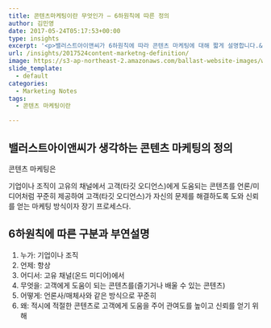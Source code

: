 ```yaml
---
title: 콘텐츠마케팅이란 무엇인가 – 6하원칙에 따른 정의
author: 김민영
date: 2017-05-24T05:17:53+00:00
type: insights
excerpt: '<p>밸러스트아이앤씨가 6하원칙에 따라 콘텐츠 마케팅에 대해 짧게 설명합니다.&nbsp;</p>'
url: /insights/2017524content-marketng-definition/
image: https://s3-ap-northeast-2.amazonaws.com/ballast-website-images/wp-content/uploads/2017/05/15110120/img-3.jpg
slide_template:
  - default
categories:
  - Marketing Notes
tags:
  - 콘텐츠 마케팅이란

---
```


## 밸러스트아이앤씨가 생각하는 콘텐츠 마케팅의 정의

콘텐츠 마케팅은

기업이나 조직이 고유의 채널에서 고객(타깃 오디언스)에게 도움되는 콘텐츠를 언론/미디어처럼 꾸준히 제공하여 고객(타깃 오디언스)가 자신의 문제를 해결하도록 도와 신뢰를 얻는 마케팅 방식이자 장기 프로세스다.

## 6하원칙에 따른 구분과 부연설명

  1. 누가: 기업이나 조직
  2. 언제: 항상
  3. 어디서: 고유 채널(온드 미디어)에서
  4. 무엇을: 고객에게 도움이 되는 콘텐츠를(즐기거나 배울 수 있는 콘텐츠)
  5. 어떻게: 언론사/매체사와 같은 방식으로 꾸준히
  6. 왜: 적시에 적절한 콘텐츠로 고객에게 도움을 주어 관여도를 높이고 신뢰를 얻기 위해

